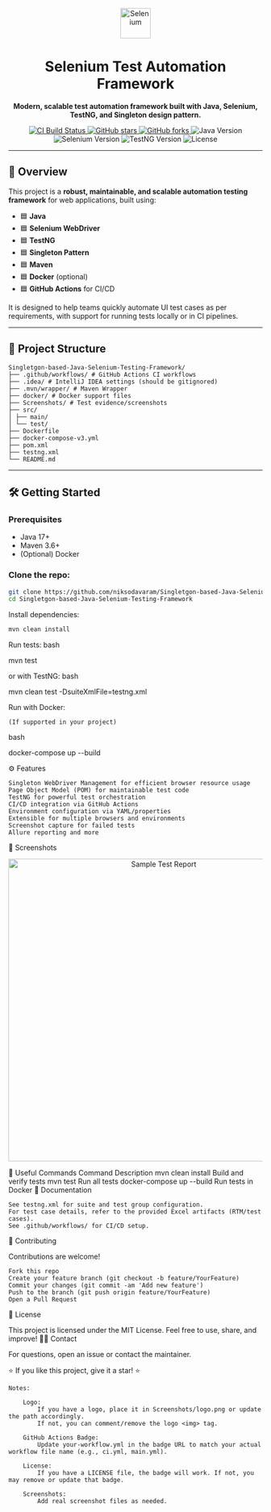 <p align="center">
  <!-- Replace with your logo if available -->
  <img src="https://cdn.simpleicons.org/selenium/43B02A" alt="Selenium" width="60" alt="Project logo" width="180" />
</p>

<h1 align="center">
  Selenium Test Automation Framework
</h1>

<p align="center">
  <b>Modern, scalable test automation framework built with Java, Selenium, TestNG, and Singleton design pattern.</b>
</p>

<p align="center">
  <a href="https://github.com/niksodavaram/Singletgon-based-Java-Selenium-Testing-Framework/actions">
    <img src="https://img.shields.io/github/actions/workflow/status/niksodavaram/Singletgon-based-Java-Selenium-Testing-Framework/your-workflow.yml?branch=master&logo=github&label=CI%20Build" alt="CI Build Status" />
  </a>
  <a href="https://github.com/niksodavaram/Singletgon-based-Java-Selenium-Testing-Framework/stargazers">
    <img src="https://img.shields.io/github/stars/niksodavaram/Singletgon-based-Java-Selenium-Testing-Framework?style=social" alt="GitHub stars" />
  </a>
  <a href="https://github.com/niksodavaram/Singletgon-based-Java-Selenium-Testing-Framework/network/members">
    <img src="https://img.shields.io/github/forks/niksodavaram/Singletgon-based-Java-Selenium-Testing-Framework?style=social" alt="GitHub forks" />
  </a>
  <img src="https://img.shields.io/badge/Java-17%2B-blue.svg" alt="Java Version" />
  <img src="https://img.shields.io/badge/Selenium-4.x-brightgreen" alt="Selenium Version" />
  <img src="https://img.shields.io/badge/TestNG-7.x-orange" alt="TestNG Version" />
  <img src="https://img.shields.io/github/license/niksodavaram/Singletgon-based-Java-Selenium-Testing-Framework" alt="License" />
</p>

---

## 🚀 Overview

This project is a **robust, maintainable, and scalable automation testing framework** for web applications, built using:

- 🟦 **Java**
- 🟦 **Selenium WebDriver**
- 🟦 **TestNG**
- 🟦 **Singleton Pattern**
- 🟦 **Maven**
- 🟦 **Docker** (optional)
- 🟦 **GitHub Actions** for CI/CD

It is designed to help teams quickly automate UI test cases as per requirements, with support for running tests locally or in CI pipelines.

---

## 📂 Project Structure
```commandline
Singletgon-based-Java-Selenium-Testing-Framework/
├── .github/workflows/ # GitHub Actions CI workflows
├── .idea/ # IntelliJ IDEA settings (should be gitignored)
├── .mvn/wrapper/ # Maven Wrapper
├── docker/ # Docker support files
├── Screenshots/ # Test evidence/screenshots
├── src/
│ ├── main/
│ └── test/
├── Dockerfile
├── docker-compose-v3.yml
├── pom.xml
├── testng.xml
└── README.md
```
---

## 🛠️ Getting Started

### **Prerequisites**

- Java 17+
- Maven 3.6+
- (Optional) Docker

### **Clone the repo:**

```bash
git clone https://github.com/niksodavaram/Singletgon-based-Java-Selenium-Testing-Framework.git
cd Singletgon-based-Java-Selenium-Testing-Framework
```
Install dependencies:
```bash
mvn clean install
```
Run tests:
bash

mvn test

or with TestNG:
bash

mvn clean test -DsuiteXmlFile=testng.xml

Run with Docker:

    (If supported in your project)

bash

docker-compose up --build

⚙️ Features

    Singleton WebDriver Management for efficient browser resource usage
    Page Object Model (POM) for maintainable test code
    TestNG for powerful test orchestration
    CI/CD integration via GitHub Actions
    Environment configuration via YAML/properties
    Extensible for multiple browsers and environments
    Screenshot capture for failed tests
    Allure reporting and more

📸 Screenshots

<p align="center">

<img src="Screenshots/test_report.png" alt="Sample Test Report" width="600" />

</p>
🔗 Useful Commands
Command	Description
mvn clean install	Build and verify tests
mvn test	Run all tests
docker-compose up --build	Run tests in Docker
📑 Documentation

    See testng.xml for suite and test group configuration.
    For test case details, refer to the provided Excel artifacts (RTM/test cases).
    See .github/workflows/ for CI/CD setup.

🤝 Contributing

Contributions are welcome!

    Fork this repo
    Create your feature branch (git checkout -b feature/YourFeature)
    Commit your changes (git commit -am 'Add new feature')
    Push to the branch (git push origin feature/YourFeature)
    Open a Pull Request

📄 License

This project is licensed under the MIT License.
Feel free to use, share, and improve!
🙋‍♂️ Contact

For questions, open an issue or contact the maintainer.

<p align="center">

⭐️ If you like this project, give it a star! ⭐️

</p>

```
Notes:

    Logo:
        If you have a logo, place it in Screenshots/logo.png or update the path accordingly.
        If not, you can comment/remove the logo <img> tag.

    GitHub Actions Badge:
        Update your-workflow.yml in the badge URL to match your actual workflow file name (e.g., ci.yml, main.yml).

    License:
        If you have a LICENSE file, the badge will work. If not, you may remove or update that badge.

    Screenshots:
        Add real screenshot files as needed.
